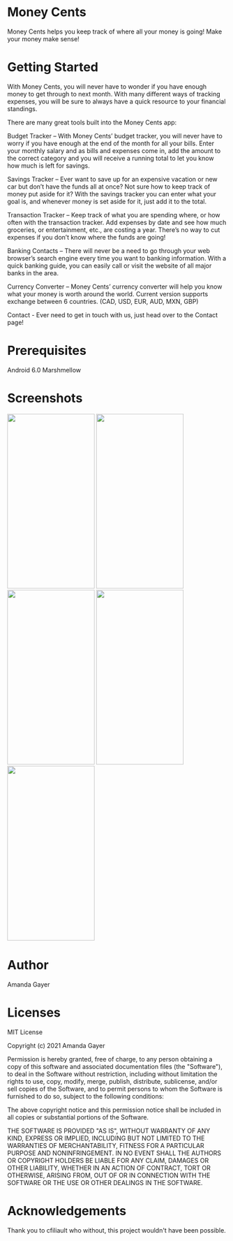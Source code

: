 # Money Cents

Money Cents helps you keep track of where all your money is going! Make your money make sense!

# Getting Started

With Money Cents, you will never have to wonder if you have enough money to get through to next month. With many different ways of tracking expenses, you will be sure to always have a quick resource to your financial standings.

There are many great tools built into the Money Cents app:

Budget Tracker – With Money Cents’ budget tracker, you will never have to worry if you have enough at the end of the month for all your bills. Enter your monthly salary and as bills and expenses come in, add the amount to the correct category and you will receive a running total to let you know how much is left for savings.

Savings Tracker – Ever want to save up for an expensive vacation or new car but don’t have the funds all at once? Not sure how to keep track of money put aside for it? With the savings tracker you can enter what your goal is, and whenever money is set aside for it, just add it to the total.

Transaction Tracker – Keep track of what you are spending where, or how often with the transaction tracker. Add expenses by date and see how much groceries, or entertainment, etc., are costing a year. There’s no way to cut expenses if you don’t know where the funds are going!

Banking Contacts – There will never be a need to go through your web browser’s search engine every time you want to banking information. With a quick banking guide, you can easily call or visit the website of all major banks in the area.

Currency Converter – Money Cents’ currency converter will help you know what your money is worth around the world. Current version supports exchange between 6 countries. (CAD, USD, EUR, AUD, MXN, GBP)

Contact - Ever need to get in touch with us, just head over to the Contact page!

# Prerequisites 

Android 6.0 Marshmellow

# Screenshots

<img src="https://user-images.githubusercontent.com/72535138/114595368-4e543d80-9c5c-11eb-9c55-3f3215e2fc93.png" height="400" width="200"> <img src="https://user-images.githubusercontent.com/72535138/114598898-6c23a180-9c60-11eb-951f-cadd083ffd55.gif" height="400" width="200"> <img src="https://user-images.githubusercontent.com/72535138/114594400-37611b80-9c5b-11eb-81f7-504013bbfe9e.png" height="400" width="200"> <img src="(https://user-images.githubusercontent.com/72535138/114599208-ce7ca200-9c60-11eb-8514-c4b2f6d4dc5d.gif" height="400" width="200">  
<img src="https://user-images.githubusercontent.com/72535138/114597802-2e724900-9c5f-11eb-83ad-640d55a41a8c.png" height="400" width="200">


# Author

Amanda Gayer

# Licenses

MIT License

Copyright (c) 2021 Amanda Gayer

Permission is hereby granted, free of charge, to any person obtaining a copy of this software and associated documentation files (the "Software"), to deal in the Software without restriction, including without limitation the rights to use, copy, modify, merge, publish, distribute, sublicense, and/or sell copies of the Software, and to permit persons to whom the Software is furnished to do so, subject to the following conditions:

The above copyright notice and this permission notice shall be included in all copies or substantial portions of the Software.

THE SOFTWARE IS PROVIDED "AS IS", WITHOUT WARRANTY OF ANY KIND, EXPRESS OR IMPLIED, INCLUDING BUT NOT LIMITED TO THE WARRANTIES OF MERCHANTABILITY, FITNESS FOR A PARTICULAR PURPOSE AND NONINFRINGEMENT. IN NO EVENT SHALL THE AUTHORS OR COPYRIGHT HOLDERS BE LIABLE FOR ANY CLAIM, DAMAGES OR OTHER LIABILITY, WHETHER IN AN ACTION OF CONTRACT, TORT OR OTHERWISE, ARISING FROM, OUT OF OR IN CONNECTION WITH THE SOFTWARE OR THE USE OR OTHER DEALINGS IN THE SOFTWARE.

# Acknowledgements

Thank you to cfiliault who without, this project wouldn't have been possible.
